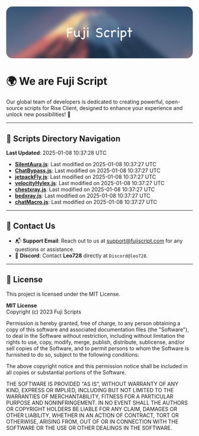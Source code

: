 ![Banner](.github/b.webp)

# 🌍 **We are Fuji Script**

Our global team of developers is dedicated to creating powerful, open-source scripts for Rise Client, designed to enhance your experience and unlock new possibilities! 🌟

---
<!-- SCRIPTS_NAVIGATION_START -->
## 📂 **Scripts Directory Navigation**

**Last Updated**: 2025-01-08 10:37:28 UTC

- **[SilentAura.js](scripts/SilentAura.js)**: Last modified on 2025-01-08 10:37:27 UTC
- **[ChatBypass.js](scripts/ChatBypass.js)**: Last modified on 2025-01-08 10:37:27 UTC
- **[jetpackFly.js](scripts/jetpackFly.js)**: Last modified on 2025-01-08 10:37:27 UTC
- **[velocityHylex.js](scripts/velocityHylex.js)**: Last modified on 2025-01-08 10:37:27 UTC
- **[chestxray.js](scripts/chestxray.js)**: Last modified on 2025-01-08 10:37:27 UTC
- **[bedxray.js](scripts/bedxray.js)**: Last modified on 2025-01-08 10:37:27 UTC
- **[chatMacro.js](scripts/chatMacro.js)**: Last modified on 2025-01-08 10:37:27 UTC

<!-- SCRIPTS_NAVIGATION_END -->

---

## 💬 **Contact Us**  
- 📬 **Support Email**: Reach out to us at [support@fujiscript.com](mailto:support@fujiscript.com) for any questions or assistance.  
- 💬 **Discord**: Contact **Leo728** directly at `Discord@leo728`.

---

## 📜 **License**

This project is licensed under the MIT License.  

**MIT License**  
Copyright (c) 2023 Fuji Scripts  

Permission is hereby granted, free of charge, to any person obtaining a copy of this software and associated documentation files (the "Software"), to deal in the Software without restriction, including without limitation the rights to use, copy, modify, merge, publish, distribute, sublicense, and/or sell copies of the Software, and to permit persons to whom the Software is furnished to do so, subject to the following conditions:  

The above copyright notice and this permission notice shall be included in all copies or substantial portions of the Software.  

THE SOFTWARE IS PROVIDED "AS IS", WITHOUT WARRANTY OF ANY KIND, EXPRESS OR IMPLIED, INCLUDING BUT NOT LIMITED TO THE WARRANTIES OF MERCHANTABILITY, FITNESS FOR A PARTICULAR PURPOSE AND NONINFRINGEMENT. IN NO EVENT SHALL THE AUTHORS OR COPYRIGHT HOLDERS BE LIABLE FOR ANY CLAIM, DAMAGES OR OTHER LIABILITY, WHETHER IN AN ACTION OF CONTRACT, TORT OR OTHERWISE, ARISING FROM, OUT OF OR IN CONNECTION WITH THE SOFTWARE OR THE USE OR OTHER DEALINGS IN THE SOFTWARE.  
